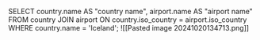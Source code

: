 SELECT country.name AS "country name", airport.name AS "airport name" FROM country JOIN airport ON country.iso_country = airport.iso_country WHERE country.name = 'Iceland';
	![[Pasted image 20241020134713.png]]